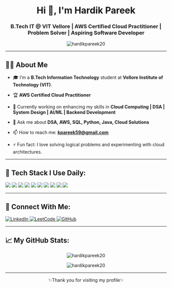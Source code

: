 <h1 align="center">Hi 👋, I'm Hardik Pareek</h1>
<h3 align="center">B.Tech IT @ VIT Vellore | AWS Certified Cloud Practitioner | Problem Solver | Aspiring Software Developer</h3>

<p align="center">
  <img src="https://komarev.com/ghpvc/?username=hardikpareek20&label=Profile%20views&color=0e75b6&style=flat" alt="hardikpareek20" />
</p>

---

## 🙋‍♂️ About Me

- 🎓 I’m a **B.Tech Information Technology** student at **Vellore Institute of Technology (VIT)**.

- 🏆 **AWS Certified Cloud Practitioner**

- 🔭 Currently working on enhancing my skills in **Cloud Computing | DSA | System Design | AI/ML | Backend Development**

- 💬 Ask me about **DSA, AWS, SQL, Python, Java, Cloud Solutions**

- 📫 How to reach me: **kpareek59@gmail.com**

- ⚡ Fun fact: I love solving logical problems and experimenting with cloud architectures.

---

## 🚀 Tech Stack I Use Daily:

<p align="left">
  <img src="https://img.shields.io/badge/C-00599C?style=for-the-badge&logo=c&logoColor=white"/>
  <img src="https://img.shields.io/badge/C++-00599C?style=for-the-badge&logo=cplusplus&logoColor=white"/>
  <img src="https://img.shields.io/badge/Java-ED8B00?style=for-the-badge&logo=openjdk&logoColor=white"/>
  <img src="https://img.shields.io/badge/Python-3776AB?style=for-the-badge&logo=python&logoColor=white"/>
  <img src="https://img.shields.io/badge/SQL-4479A1?style=for-the-badge&logo=mysql&logoColor=white"/>
  <img src="https://img.shields.io/badge/AWS-FF9900?style=for-the-badge&logo=amazonaws&logoColor=white"/>
  <img src="https://img.shields.io/badge/MongoDB-47A248?style=for-the-badge&logo=mongodb&logoColor=white"/>
  <img src="https://img.shields.io/badge/Linux-FCC624?style=for-the-badge&logo=linux&logoColor=black"/>
  <img src="https://img.shields.io/badge/Git-F05032?style=for-the-badge&logo=git&logoColor=white"/>
  <img src="https://img.shields.io/badge/VS%20Code-007ACC?style=for-the-badge&logo=visualstudiocode&logoColor=white"/>
</p>

---

## 🔗 Connect With Me:

<p align="left">
  <a href="https://www.linkedin.com/in/hardik-pareek-aa2822251/" target="blank">
    <img src="https://img.shields.io/badge/LinkedIn-0A66C2?style=for-the-badge&logo=linkedin&logoColor=white" alt="LinkedIn"/>
  </a>
  
  <a href="https://leetcode.com/u/kpareek59/" target="blank">
    <img src="https://img.shields.io/badge/LeetCode-kpareek59-orange?style=for-the-badge&logo=leetcode" alt="LeetCode"/>
  </a>
  
  <a href="https://github.com/hardikpareek20" target="blank">
    <img src="https://img.shields.io/badge/GitHub-hardikpareek20-181717?style=for-the-badge&logo=github&logoColor=white" alt="GitHub"/>
  </a>
</p>

---

## 📈 My GitHub Stats:

<p align="center">
  <img src="https://github-readme-stats.vercel.app/api?username=hardikpareek20&show_icons=true&theme=radical" alt="hardikpareek20"/>
</p>

<p align="center">
  <img src="https://github-readme-streak-stats.herokuapp.com/?user=hardikpareek20&theme=radical" alt="hardikpareek20"/>
</p>

---

<p align="center">✨Thank you for visiting my profile✨</p>
